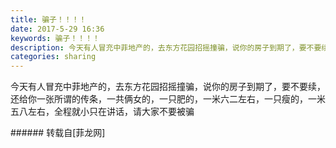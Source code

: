 ```yaml
---
title: 骗子！！！！
date: 2017-5-29 16:36
keywords: 骗子！！！！
description: 今天有人冒充中菲地产的，去东方花园招摇撞骗，说你的房子到期了，要不要续，还给你一张所谓的传条，一共俩女的，一只肥的，一米六二左右，一只瘦的，一米五八左右，全程就小只在讲话，请大家不要被骗
categories: sharing
---
```

<td class="t_f" id="postmessage_753283">

今天有人冒充中菲地产的，去东方花园招摇撞骗，说你的房子到期了，要不要续，还给你一张所谓的传条，一共俩女的，一只肥的，一米六二左右，一只瘦的，一米五八左右，全程就小只在讲话，请大家不要被骗<br/>
</td>
###### 转载自[菲龙网]